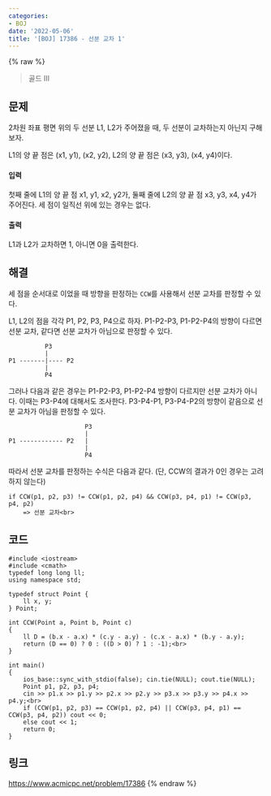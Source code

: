 ```yaml
---
categories:
- BOJ
date: '2022-05-06'
title: '[BOJ] 17386 - 선분 교차 1'
---
```


{% raw %}
> 골드 III<br>

## 문제
2차원 좌표 평면 위의 두 선분 L1, L2가 주어졌을 때, 두 선분이 교차하는지 아닌지 구해보자.

L1의 양 끝 점은 (x1, y1), (x2, y2), L2의 양 끝 점은 (x3, y3), (x4, y4)이다.

#### 입력
첫째 줄에 L1의 양 끝 점 x1, y1, x2, y2가, 둘째 줄에 L2의 양 끝 점 x3, y3, x4, y4가 주어진다. 세 점이 일직선 위에 있는 경우는 없다.

#### 출력
L1과 L2가 교차하면 1, 아니면 0을 출력한다.

## 해결
세 점을 순서대로 이었을 때 방향을 판정하는 `CCW`를 사용해서 선분 교차를 판정할 수 있다.

L1, L2의 점을 각각 P1, P2, P3, P4으로 하자. P1-P2-P3, P1-P2-P4의 방향이 다르면 선분 교차, 같다면 선분 교차가 아님으로 판정할 수 있다.
```
          P3
          |
P1 -------|---- P2
          |
          P4
```

그러나 다음과 같은 경우는 P1-P2-P3, P1-P2-P4 방향이 다르지만 선분 교차가 아니다. 이때는 P3-P4에 대해서도 조사한다. P3-P4-P1, P3-P4-P2의 방향이 같음으로 선분 교차가 아님을 판정할 수 있다.
```
                     P3
                     |
P1 ------------ P2   |
                     |
                     P4
```

따라서 선분 교차를 판정하는 수식은 다음과 같다. (단, CCW의 결과가 0인 경우는 고려하지 않는다)
```
if CCW(p1, p2, p3) != CCW(p1, p2, p4) && CCW(p3, p4, p1) != CCW(p3, p4, p2)
	=> 선분 교차<br>
```

## 코드
```
#include <iostream>
#include <cmath>
typedef long long ll;
using namespace std;

typedef struct Point {
	ll x, y;
} Point;

int CCW(Point a, Point b, Point c)
{
	ll D = (b.x - a.x) * (c.y - a.y) - (c.x - a.x) * (b.y - a.y);
	return (D == 0) ? 0 : ((D > 0) ? 1 : -1);<br>
}

int main()
{
	ios_base::sync_with_stdio(false); cin.tie(NULL); cout.tie(NULL);
	Point p1, p2, p3, p4;
	cin >> p1.x >> p1.y >> p2.x >> p2.y >> p3.x >> p3.y >> p4.x >> p4.y;<br>
	if (CCW(p1, p2, p3) == CCW(p1, p2, p4) || CCW(p3, p4, p1) == CCW(p3, p4, p2)) cout << 0;
	else cout << 1;
	return 0;
}
```

## 링크
https://www.acmicpc.net/problem/17386
{% endraw %}